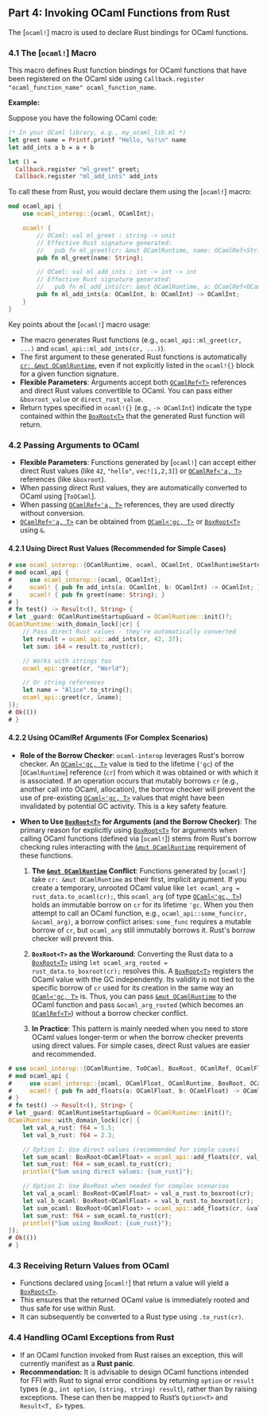 ## Part 4: Invoking OCaml Functions from Rust

The [`ocaml!`] macro is used to declare Rust bindings for OCaml functions.

### 4.1 The [`ocaml!`] Macro

This macro defines Rust function bindings for OCaml functions that have been registered on the
OCaml side using `Callback.register "ocaml_function_name" ocaml_function_name`.

**Example:**

Suppose you have the following OCaml code:
```ocaml
(* In your OCaml library, e.g., my_ocaml_lib.ml *)
let greet name = Printf.printf "Hello, %s!\n" name
let add_ints a b = a + b

let () =
  Callback.register "ml_greet" greet;
  Callback.register "ml_add_ints" add_ints
```

To call these from Rust, you would declare them using the [`ocaml!`] macro:

```rust
mod ocaml_api {
    use ocaml_interop::{ocaml, OCamlInt};

    ocaml! {
        // OCaml: val ml_greet : string -> unit
        // Effective Rust signature generated:
        //   pub fn ml_greet(cr: &mut OCamlRuntime, name: OCamlRef<String>);
        pub fn ml_greet(name: String);

        // OCaml: val ml_add_ints : int -> int -> int
        // Effective Rust signature generated:
        //   pub fn ml_add_ints(cr: &mut OCamlRuntime, a: OCamlRef<OCamlInt>, b: OCamlRef<OCamlInt>) -> BoxRoot<OCamlInt>;
        pub fn ml_add_ints(a: OCamlInt, b: OCamlInt) -> OCamlInt;
    }
}
```

Key points about the [`ocaml!`] macro usage:
-   The macro generates Rust functions (e.g., `ocaml_api::ml_greet(cr, ...)` and
    `ocaml_api::ml_add_ints(cr, ...)`).
-   The first argument to these generated Rust functions is automatically [`cr: &mut OCamlRuntime`](OCamlRuntime),
    even if not explicitly listed in the `ocaml!{}` block for a given function signature.
-   **Flexible Parameters**: Arguments accept both [`OCamlRef<T>`](OCamlRef) references and direct Rust values
    convertible to OCaml. You can pass either `&boxroot_value` or `direct_rust_value`.
-   Return types specified in `ocaml!{}` (e.g., `-> OCamlInt`) indicate the type contained
    within the [`BoxRoot<T>`](BoxRoot) that the generated Rust function will return.

### 4.2 Passing Arguments to OCaml

-   **Flexible Parameters**: Functions generated by [`ocaml!`] can accept either direct Rust values
    (like `42`, `"hello"`, `vec![1,2,3]`) or [`OCamlRef<'a, T>`](OCamlRef) references (like `&boxroot`).
-   When passing direct Rust values, they are automatically converted to OCaml using [`ToOCaml`].
-   When passing [`OCamlRef<'a, T>`](OCamlRef) references, they are used directly without conversion.
-   [`OCamlRef<'a, T>`](OCamlRef) can be obtained from [`OCaml<'gc, T>`](OCaml) or [`BoxRoot<T>`](BoxRoot) using `&`.

#### 4.2.1 Using Direct Rust Values (Recommended for Simple Cases)

```rust
# use ocaml_interop::{OCamlRuntime, ocaml, OCamlInt, OCamlRuntimeStartupGuard};
# mod ocaml_api {
#     use ocaml_interop::{ocaml, OCamlInt};
#     ocaml! { pub fn add_ints(a: OCamlInt, b: OCamlInt) -> OCamlInt; }
#     ocaml! { pub fn greet(name: String); }
# }
# fn test() -> Result<(), String> {
# let _guard: OCamlRuntimeStartupGuard = OCamlRuntime::init()?;
OCamlRuntime::with_domain_lock(|cr| {
    // Pass direct Rust values - they're automatically converted
    let result = ocaml_api::add_ints(cr, 42, 37);
    let sum: i64 = result.to_rust(cr);

    // Works with strings too
    ocaml_api::greet(cr, "World");

    // Or string references
    let name = "Alice".to_string();
    ocaml_api::greet(cr, &name);
});
# Ok(())
# }
```

#### 4.2.2 Using OCamlRef Arguments (For Complex Scenarios)

-   **Role of the Borrow Checker**: `ocaml-interop` leverages Rust's borrow checker. An
    [`OCaml<'gc, T>`](OCaml) value is tied to the lifetime (`'gc`) of the [`OCamlRuntime`] reference (`cr`)
    from which it was obtained or with which it is associated. If an operation occurs that
    mutably borrows `cr` (e.g., another call into OCaml, allocation), the borrow checker will
    prevent the use of pre-existing [`OCaml<'gc, T>`](OCaml) values that might have been invalidated by
    potential GC activity. This is a key safety feature.
-   **When to Use [`BoxRoot<T>`](BoxRoot) for Arguments (and the Borrow Checker)**:
    The primary reason for explicitly using [`BoxRoot<T>`](BoxRoot) for arguments when calling OCaml functions
    (defined via [`ocaml!`]) stems from Rust's borrow checking rules interacting with the
    [`&mut OCamlRuntime`](OCamlRuntime) requirement of these functions.

    1.  **The [`&mut OCamlRuntime`](OCamlRuntime) Conflict**: Functions generated by [`ocaml!`] take `cr: &mut OCamlRuntime`
        as their first, implicit argument. If you create a temporary, unrooted OCaml value like
        `let ocaml_arg = rust_data.to_ocaml(cr);`, this `ocaml_arg` (of type [`OCaml<'gc, T>`](OCaml))
        holds an immutable borrow on `cr` for its lifetime `'gc`. When you then attempt to call
        an OCaml function, e.g., `ocaml_api::some_func(cr, &ocaml_arg)`, a borrow conflict arises:
        `some_func` requires a mutable borrow of `cr`, but `ocaml_arg` still immutably borrows it.
        Rust's borrow checker will prevent this.

    2.  **`BoxRoot<T>` as the Workaround**: Converting the Rust data to a [`BoxRoot<T>`](BoxRoot) using
        `let ocaml_arg_rooted = rust_data.to_boxroot(cr);` resolves this. A [`BoxRoot<T>`](BoxRoot)
        registers the OCaml value with the GC independently. Its validity is not tied to the
        specific borrow of `cr` used for its creation in the same way an [`OCaml<'gc, T>`](OCaml) is.
        Thus, you can pass [`&mut OCamlRuntime`](OCamlRuntime) to the OCaml function and pass `&ocaml_arg_rooted`
        (which becomes an [`OCamlRef<T>`](OCamlRef)) without a borrow checker conflict.

    3.  **In Practice**: This pattern is mainly needed when you need to store OCaml values longer-term
        or when the borrow checker prevents using direct values. For simple cases, direct Rust values
        are easier and recommended.

```rust
# use ocaml_interop::{OCamlRuntime, ToOCaml, BoxRoot, OCamlRef, OCamlFloat, OCamlRuntimeStartupGuard};
# mod ocaml_api {
#     use ocaml_interop::{ocaml, OCamlFloat, OCamlRuntime, BoxRoot, OCamlRef};
#     ocaml! { pub fn add_floats(a: OCamlFloat, b: OCamlFloat) -> OCamlFloat; }
# }
# fn test() -> Result<(), String> {
# let _guard: OCamlRuntimeStartupGuard = OCamlRuntime::init()?;
OCamlRuntime::with_domain_lock(|cr| {
    let val_a_rust: f64 = 5.5;
    let val_b_rust: f64 = 2.3;

    // Option 1: Use direct values (recommended for simple cases)
    let sum_ocaml: BoxRoot<OCamlFloat> = ocaml_api::add_floats(cr, val_a_rust, val_b_rust);
    let sum_rust: f64 = sum_ocaml.to_rust(cr);
    println!("Sum using direct values: {sum_rust}");

    // Option 2: Use BoxRoot when needed for complex scenarios
    let val_a_ocaml: BoxRoot<OCamlFloat> = val_a_rust.to_boxroot(cr);
    let val_b_ocaml: BoxRoot<OCamlFloat> = val_b_rust.to_boxroot(cr);
    let sum_ocaml: BoxRoot<OCamlFloat> = ocaml_api::add_floats(cr, &val_a_ocaml, &val_b_ocaml);
    let sum_rust: f64 = sum_ocaml.to_rust(cr);
    println!("Sum using BoxRoot: {sum_rust}");
});
# Ok(())
# }
```

### 4.3 Receiving Return Values from OCaml

-   Functions declared using [`ocaml!`] that return a value will yield a [`BoxRoot<T>`](BoxRoot).
-   This ensures that the returned OCaml value is immediately rooted and thus safe for use
    within Rust.
-   It can subsequently be converted to a Rust type using `.to_rust(cr)`.

### 4.4 Handling OCaml Exceptions from Rust

-   If an OCaml function invoked from Rust raises an exception, this will currently manifest as
    a **Rust panic**.
-   **Recommendation:** It is advisable to design OCaml functions intended for FFI with Rust to
    signal error conditions by returning `option` or `result` types (e.g., `int option`,
    `(string, string) result`), rather than by raising exceptions. These can then be mapped to
    Rust’s `Option<T>` and `Result<T, E>` types.

